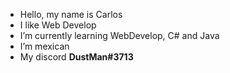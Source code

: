 - Hello, my name is Carlos 
- I like Web Develop
- I’m currently learning WebDevelop, C# and Java 
- I’m mexican
- My discord __DustMan#3713__
